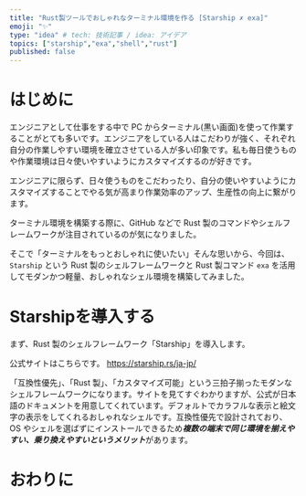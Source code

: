 ```yaml
---
title: "Rust製ツールでおしゃれなターミナル環境を作る [Starship ✗ exa]"
emoji: "✨"
type: "idea" # tech: 技術記事 / idea: アイデア
topics: ["starship","exa","shell","rust"]
published: false
---
```


# はじめに

エンジニアとして仕事をする中で PC からターミナル(黒い画面)を使って作業することがとても多いです。エンジニアをしている人はこだわりが強く、それぞれ自分の作業しやすい環境を確立させている人が多い印象です。私も毎日使うものや作業環境は日々使いやすいようにカスタマイズするのが好きです。

エンジニアに限らず、日々使うものをこだわったり、自分の使いやすいようにカスタマイズすることでやる気が高まり作業効率のアップ、生産性の向上に繋がります。

ターミナル環境を構築する際に、GitHub などで Rust 製のコマンドやシェルフレームワークが注目されているのが気になりました。

そこで「ターミナルをもっとおしゃれに使いたい」そんな思いから、今回は、`Starship` という Rust 製のシェルフレームワークと Rust 製コマンド `exa` を活用してモダンかつ軽量、おしゃれなシェル環境を構築してみました。

# Starshipを導入する

まず、Rust 製のシェルフレームワーク「Starship」を導入します。

公式サイトはこちらです。
https://starship.rs/ja-jp/

「互換性優先」、「Rust 製」、「カスタマイズ可能」という三拍子揃ったモダンなシェルフレームワークになります。サイトを見てすぐわかりますが、公式が日本語のドキュメントを用意してくれています。デフォルトでカラフルな表示と絵文字の表示をしてくれるおしゃれなシェルです。互換性優先で設計されており、OS やシェルを選ばずにインストールできるため***複数の端末で同じ環境を揃えやすい、乗り換えやすいというメリット***があります。

# おわりに